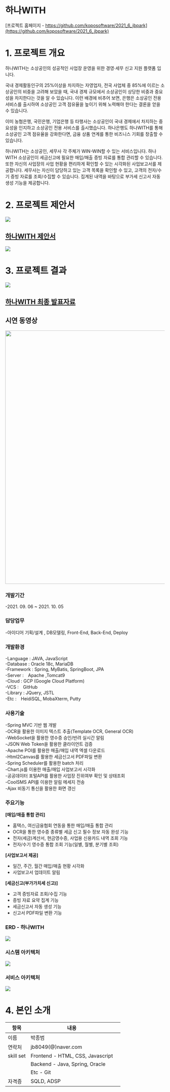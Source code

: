 # 하나WITH

[프로젝트 홈페이지 - https://github.com/koposoftware/2021_6_jbpark](https://github.com/koposoftware/2021_6_jbpark)

# 1. 프로젝트 개요

하나WITH는 소상공인의 성공적인 사업장 운영을 위한 경영·세무 신고 지원 플랫폼 입니다.

국내 경제활동인구의 25%이상을 차지하는 자영업자, 전국 사업체 중 85%에 이르는 소상공인의 비중을 고려해 보았을 때, 국내 경제 규모에서 소상공인이 상당한 비중과 중요성을 차지한다는 것을 알 수 있습니다. 이런 배경에 비추어 보면, 은행은 소상공인 전용 서비스를 출시하여 소상공인 고객 점유율을 높이기 위해 노력해야 한다는 결론을 얻을 수 있습니다.

이미 농협은행, 국민은행, 기업은행 등 타행사는 소상공인이 국내 경제에서 차지하는 중요성을 인지하고 소상공인 전용 서비스를 출시했습니다. 하나은행도 하나WITH를 통해 소상공인 고객 점유율을 강화한다면, 금융 상품 연계를 통한 비즈니스 기회를 창출할 수 있습니다.

하나WITH는 소상공인, 세무사 각 주체가 WIN-WIN할 수 있는 서비스입니다. 하나WITH 소상공인이 세금신고에 필요한 매입/매출 증빙 자료를 통합 관리할 수 있습니다. 또한 자신의 사업장의 사업 현황을 편리하게 확인할 수 있는 시각화된 사업보고서를 제공합니다. 세무사는 자신이 담당하고 있는 고객 목록을 확인할 수 있고, 고객의 전자/수기 증빙 자료를 조회/수집할 수 있습니다. 집계된 내역을 바탕으로 부가세 신고서 자동 생성 기능을 제공합니다.





# 2. 프로젝트 제안서
<img src="logo.png"/><br>
## [**하나WITH 제안서**](/하나WITH_제안서.pptx)<br>
<img src="proposal2.JPG"/><br>

# 3. 프로젝트 결과
   <img src="logo.png"/><br>
## [**하나WITH 최종 발표자료**](/하나WITH_최종발표자료_20211005.pdf)<br>




## 시연 동영상 
   <a target="_blank" rel="noopener noreferrer" href="https://www.youtube.com/watch?v=n-vYRwkgDJQ&t=12s">
      <img src="index.png" style="width:800px;">
   </a><br>
   

### **개발기간**
-2021. 09. 06 ~ 2021. 10. 05<br>

### **담당업무**
-아이디어 기획/설계 , DB모델링, Front-End, Back-End, Deploy<br>

### **개발환경**<br>
-Language : JAVA, JavaScript<br>
-Database : Oracle 18c, MariaDB<br>
-Framework : Spring, MyBatis, SpringBoot, JPA<br>
-Server :　Apache ,Tomcat9<br>
-Cloud : GCP (Google Cloud Platform)<br>
-VCS :　GitHub<br>
-Library : JQuery, JSTL<br>
-Etc :　HeidiSQL, MobaXterm, Putty<br>

### **사용기술**
-Spring MVC 기반 웹 개발<br>
-OCR을 활용한 이미지 텍스트 추출(Template OCR, General OCR)<br>
-WebSocket을 활용한 영수증 승인/반려 실시간 알림<br>
-JSON Web Token을 활용한 클라이언트 검증<br>
-Apache POI를 활용한 매출/매입 내역 엑셀 다운로드<br>
-Html2Canvas를 활용한 세금신고서 PDF파일 변환<br>
-Spring Scheduler를 활용한 batch 처리<br>
-Chart.js를 이용한 매출/매입 사업보고서 시각화<br>
-공공데이터 포털API를 활용한 사업장 진위여부 확인 및 상태조회<br>
-CoolSMS API를 이용한 알림 메세지 전송<br>
-Ajax 비동기 통신을 활용한 화면 갱신<br>

### **주요기능**

**[매입/매출 통합 관리]**<br>
- 홈택스, 여신금융협회 연동을 통한 매입/매출 통합 관리<br>
- OCR을 통한 영수증 종류별 세금 신고 필수 정보 자동 완성 기능<br>
- 전자(세금)계산서, 현금영수증, 사업용 신용카드 내역 조회 기능<br>
- 전자/수기 영수증 통합 조회 기능(일별, 월별, 분기별 조회)<br>

**[사업보고서 제공]**<br>
- 일간, 주간, 월간 매입/매출 현황 시각화<br>
- 사업보고서 업데이트 알림<br>

**[세금신고(부가가치세 신고)]**<br>
- 고객 증빙자료 조회/수집 기능<br>
- 증빙 자료 요약 집계 기능<br>
- 세금신고서 자동 생성 기능<br>
- 신고서 PDF파일 변환 기능<br>


### **ERD - 하나WITH**
 <img src="ERD_HanaWITH.JPG"/><br>



### **시스템 아키텍처**
<img src="system.png"/><br>



### **서비스 아키텍처**
<img src="service.png"/><br>

# 4. 본인 소개

|항목|내용||
|-----|---------------------------|----|
|이름 |박종범|
|연락처 | jb8049(@)naver.com |
|skill set| Frontend - HTML, CSS, Javascript|
| | Backend - Java, Spring, Oracle|
| | Etc - Git|
|자격증| SQLD, ADSP |
